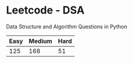 # Leetcode - DSA

Data Structure and Algorithm Questions in Python

| Easy   |  Medium  | Hard |
|--------|----------|------|
|   125  |    168   |  51  |
